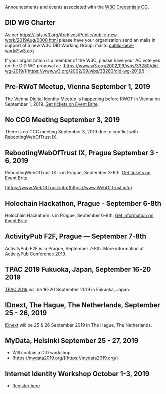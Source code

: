 Announcements and events associated with the [W3C Credentials CG](https://w3c-ccg.github.io).

## DID WG Charter

As per https://lists.w3.org/Archives/Public/public-new-work/2019Aug/0000.html please have your organization send an mails in support of a new W3C DID Working Group: mailto:public-new-work@w3.org

If your organization is a member of the W3C, please have your AC vote yes on the DID WG proposal at: [https://www.w3.org/2002/09/wbs/33280/did-wg-2019/](https://www.w3.org/2002/09/wbs/33280/did-wg-2019/)


## Pre-RWoT Meetup, Vienna September 1, 2019

The Vienna Digital Identity Meetup is happening before RWOT in Vienna on September 1, 2019. [Get tickets on Event Brite](https://www.meetup.com/Vienna-Digital-Identity-Meetup/events/262359964/).

## No CCG Meeting September 3, 2019

There is no CCG meeting September 3, 2019 due to conflict with RebootingWebOfTrust IX.

## RebootingWebOfTrust IX, Prague September 3 - 6, 2019

RebootingWebOfTrust IX is in Prague, September 3-6th. [Get tickets on Event Brite](http://rwot9.eventbrite.com).

[https://www.WebOfTrust.info](https://www.WebOfTrust.info)

## Holochain Hackathon, Prague - September 6-8th

Holochain Hackathon is in Prague, September 6-8th. [Get information on Event Brite](https://www.eventbrite.com/e/holochain-hackathon-in-prague-tickets-68086108383).

## ActivityPub F2F, Prague — September 7-8th

ActivityPub F2F is in Prague, September 7-8th. More information at [ActivityPub Conference 2019](https://dustycloud.org/blog/activitypub-conf-2019/).


## TPAC 2019 Fukuoka, Japan, September 16-20 2019

[TPAC 2019](https://www.w3.org/2019/09/TPAC/) will be 16-20 September 2019 in Fukuoka, Japan.

## IDnext, The Hague, The Netherlands, September 25 - 26, 2019

[IDnext](https://www.idnext.eu/en/events/annual-idnext-2019/) will be 25 & 26 September 2019 in The Hague, The Netherlands.

## MyData, Helsinki September 25 - 27, 2019

- Will contain a DID workshop
- [https://mydata2019.org/](https://mydata2019.org/)

## Internet Identity Workshop October 1-3, 2019

- [Register here](https://www.eventbrite.com/e/internet-identity-workshop-iiwxxix-29-2019b-tickets-61880910469)


